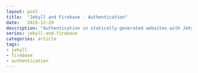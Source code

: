 ```yaml
---
layout: post
title:  "Jekyll and Firebase - Authentication"
date:   2015-12-29
description: "Authentication in statically-generated websites with Jekyll and Firebase"
series: jekyll-and-firebase
categories: article
tags:
- jekyll
- firebase
- authentication
---
```


